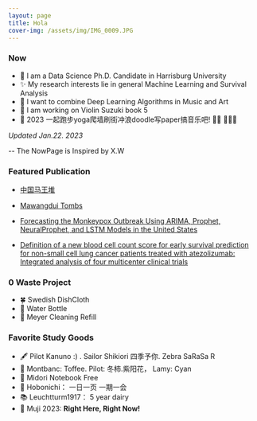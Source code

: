 ```yaml
---
layout: page
title: Hola
cover-img: /assets/img/IMG_0009.JPG
---
```



### Now

- 🐰  I am a Data Science Ph.D. Candidate in Harrisburg University 
- ✨  My research interests lie in general Machine Learning and Survival Analysis 
- 🎼  I want to combine Deep Learning Algorithms in Music and Art
- 🌲  I am working on Violin Suzuki book 5 
- 📝 2023 一起跑步yoga爬墙刷街冲浪doodle写paper搞音乐吧! 🧗‍♀️ 🏄🏻‍♂️ 

*Updated Jan.22. 2023*

-- The NowPage is Inspired by X.W 


### Featured Publication

- [中国马王堆](https://book.douban.com/subject/35830402/)

- [Mawangdui Tombs](https://www.amazon.com/Mawangdui-Tombs-English-Chineseversionebook/dp/B09P6YGGNC/ref=sr_1_1crid=3KTWF9GTIFN58&keywords=mawangdui+tombs&qid=1673925269&s=books&sprefix=mawangdui+tombs%2Cstripbooks%2C156&sr=1-1)


- [Forecasting the Monkeypox Outbreak Using ARIMA, Prophet, NeuralProphet, and LSTM Models in the United States](https://www.mdpi.com/2571-9394/5/1/5)


- [Definition of a new blood cell count score for early survival prediction for non-small cell lung cancer patients treated with atezolizumab: Integrated analysis of four multicenter clinical trials](https://www.frontiersin.org/articles/10.3389/fimmu.2022.961926/full)

### 0 Waste Project

- 🍀 Swedish DishCloth
- 🧃 Water Bottle
- 🧼 Meyer Cleaning Refill

### Favorite Study Goods

- 🖋 Pilot Kanuno :) . Sailor Shikiori 四季予你. Zebra SaRaSa R
- 🦄 Montbanc: Toffee. Pilot: 冬柿.紫阳花， Lamy: Cyan
- 📒 Midori Notebook Free
- 📓 Hobonichi： 一日一页 一期一会
- 📚 Leuchtturm1917： 5 year dairy
- 📍 Muji 2023: **Right Here, Right Now!**
